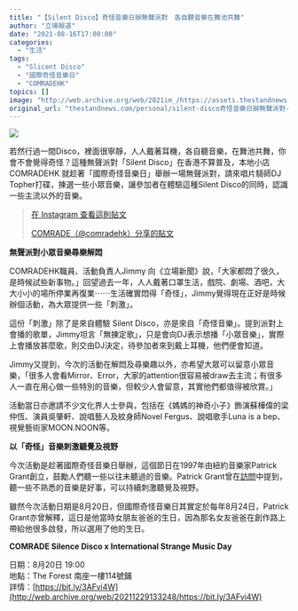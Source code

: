 ```yaml
---
title: "【Silent Disco】奇怪音樂日辦無聲派對　各自聽音樂在舞池共舞"
author: "立場報道"
date: "2021-08-16T17:00:00"
categories:
  - "生活"
tags:
  - "Slicent Disco"
  - "國際奇怪音樂日"
  - "COMRADEHK"
topics: []
image: "http://web.archive.org/web/2021im_/https://assets.thestandnews.com/media/photos/20210816-18.png"
original_url: "thestandnews.com/personal/silent-disco奇怪音樂日辦無聲派對-各自聽音樂在舞池共舞"
---
```

![](http://web.archive.org/web/2021im_/https://assets.thestandnews.com/media/photos/20210816-18.png)

若然行過一間Disco，裡面很寧靜，人人戴著耳機，各自聽音樂，在舞池共舞，你會不會覺得奇怪？這種無聲派對「Silent Disco」在香港不算普及，本地小店 COMRADEHK 就趁著「國際奇怪音樂日」舉辦一場無聲派對，請來唱片騎師DJ Topher打碟，揀選一些小眾音樂，讓參加者在體驗這種Silent Disco的同時，認識一些主流以外的音樂。

> [](http://web.archive.org/web/20211229133248/https://www.instagram.com/p/CSbp4S1l-1r/?utm_source=ig_embed&utm_campaign=loading)
> 
> [在 Instagram 查看這則貼文](http://web.archive.org/web/20211229133248/https://www.instagram.com/p/CSbp4S1l-1r/?utm_source=ig_embed&utm_campaign=loading)
> 
> [COMRADE（@comradehk）分享的貼文](http://web.archive.org/web/20211229133248/https://www.instagram.com/p/CSbp4S1l-1r/?utm_source=ig_embed&utm_campaign=loading)

**無聲派對小眾音樂尋樂解悶**

COMRADEHK職員、活動負責人Jimmy 向《立場新聞》說，「大家都悶了很久，是時候試些新事物。」回望過去一年，人人戴著口罩生活，戲院、劇場、酒吧，大大小小的場所停業再復業⋯⋯生活確實悶得「奇怪」，Jimmy覺得現在正好是時候辦個活動，為大眾提供一些「刺激」。

這份「刺激」除了是來自體驗 Silent Disco，亦是來自「奇怪音樂」。提到派對上會播的歌單，Jimmy坦言「無揀定歌」，只是會向DJ表示想播「小眾音樂」，實際上會播放甚麼歌，則交由DJ決定，待參加者來到戴上耳機，他們便會知道。

Jimmy又提到，今次的活動在解悶及尋樂趣以外，亦希望大眾可以留意小眾音樂，「很多人會看Mirror、Error，大家的attention很容易被draw去主流；有很多人一直在用心做一些特別的音樂，但較少人會留意，其實他們都值得被欣賞。」

活動當日亦邀請不少文化界人士參與，包括在《媽媽的神奇小子》飾演蘇樺偉的梁仲恆、演員吳肇軒、說唱藝人及紋身師Novel Fergus、說唱歌手Luna is a bep、視覺藝術家MOON.NOON等。

**以「奇怪」音樂刺激聽覺及視野**

今次活動是趁著國際奇怪音樂日舉辦，這個節日在1997年由紐約音樂家Patrick Grant創立，鼓勵人們聽一些以往未聽過的音樂。Patrick Grant曾在[訪問](http://web.archive.org/web/20211229133248/https://exploringthemetropolis.org/2012/10/creator-of-international-strange-music-day-an-interview-with-patrick-grant/)中提到，聽一些不熟悉的音樂是好事，可以持續刺激聽覺及視野。

雖然今次活動日期是8月20日，但國際奇怪音樂日其實定於每年8月24日，Patrick Grant亦曾解釋，這日是他當時女朋友爸爸的生日，因為那名女友爸爸在創作路上帶給他很多啟發，所以選用了他的生日。

**COMRADE Silence Disco x International Strange Music Day**

日期：8月20日 19:00  
地點：The Forest 南座一樓114號鋪  
詳情：[https://bit.ly/3AFvi4W](http://web.archive.org/web/20211229133248/https://bit.ly/3AFvi4W)